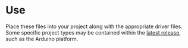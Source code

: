 # Use #

Place these files into your project along with the appropriate driver files. Some specific
project types may be contained within the [latest release](https://github.com/slightlynybbled/Dispatch/releases),
such as the Arduino platform.
